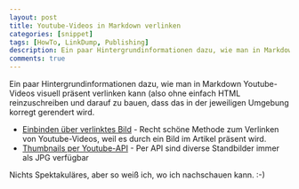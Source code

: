 ```yaml
---
layout: post
title: Youtube-Videos in Markdown verlinken
categories: [snippet]
tags: [HowTo, LinkDump, Publishing]
description: Ein paar Hintergrundinformationen dazu, wie man in Markdown Youtube-Videos visuell präsent verlinken kann (also ohne einfach HTML reinzuschreiben und darauf zu bauen, dass das in der jeweiligen Umgebung korregt gerendert wird.
comments: true
---
```


Ein paar Hintergrundinformationen dazu, wie man in Markdown Youtube-Videos visuell präsent verlinken kann (also ohne einfach HTML reinzuschreiben und darauf zu bauen, dass das in der jeweiligen Umgebung korregt gerendert wird.

* [Einbinden über verlinktes Bild](http://stackoverflow.com/a/29862696) - Recht schöne Methode zum Verlinken von Youtube-Videos, weil es durch ein Bild im Artikel präsent wird.
* [Thumbnails per Youtube-API](http://stackoverflow.com/a/2068371) - Per API sind diverse Standbilder immer als JPG verfügbar

Nichts Spektakuläres, aber so weiß ich, wo ich nachschauen kann. :-)
